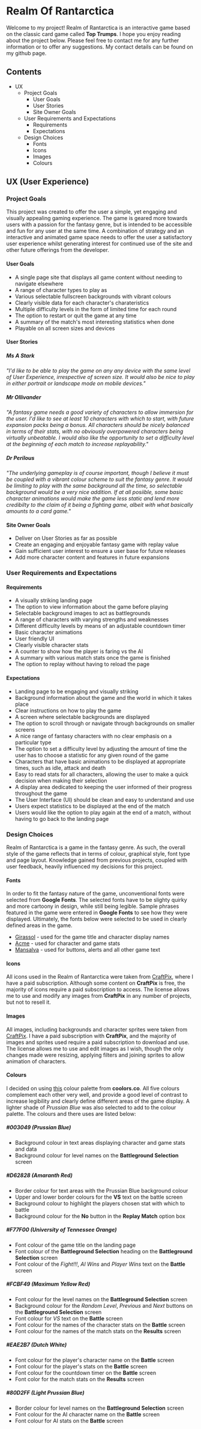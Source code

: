 # Realm Of Rantarctica

Welcome to my project! Realm of Rantarctica is an interactive game based on the classic card game called **Top Trumps**.  I hope you enjoy reading about the project below.  Please feel free to contact me for any further information or to offer any suggestions. My contact details can be found on my github page.

## Contents
* UX
  * Project Goals
    * User Goals
    * User Stories
    * Site Owner Goals
  * User Requirements and Expectations
    * Requirements
    * Expectations
  * Design Choices
    * Fonts
    * Icons
    * Images
    * Colours

## UX (User Experience)
### Project Goals
This project was created to offer the user a simple, yet engaging and visually appealing gaming experience. The game is geared more towards users with a passion for the fantasy genre, but is intended to be accessible and fun for any user at the same time. A combination of strategy and an interactive and animated game space needs to offer the user a satisfactory user experience whilst generating interest for continued use of the site and other future offerings from the developer. 

#### User Goals
* A single page site that displays all game content without needing to navigate elsewhere
* A range of character types to play as
* Various selectable fullscreen backgrounds with vibrant colours
* Clearly visible data for each character's charateristics
* Multiple difficulty levels in the form of limited time for each round
* The option to restart or quit the game at any time
* A summary of the match's most interesting statistics when done
* Playable on all screen sizes and devices

#### User Stories

##### Ms A Stark 
<em>"I'd like to be able to play the game on any any device with the same level of User Experience, irrespective of screen size. It would also be nice to play in either portrait or landscape mode on mobile devices."</em>

##### Mr Ollivander
<em>"A fantasy game needs a good variety of characters to allow immersion for the user. I'd like to see at least 10 characters with which to start, with future expansion packs being a bonus. All characters should be nicely balanced in terms of their stats, with no obviously overpowered characters being virtually unbeatable. I would also like the opportunity to set a difficulty level at the beginning of each match to increase replayability."</em>

##### Dr Perilous
<em>"The underlying gameplay is of course important, though I believe it must be coupled with a vibrant colour scheme to suit the fantasy genre. It would be limiting to play with the same background all the time, so selectable background would be a very nice addition. If at all posiible, some basic character animations would make the game less static and lend more credibilty to the claim of it being a fighting game, albeit with what basically amounts to a card game."</em>

#### Site Owner Goals
* Deliver on User Stories as far as possible
* Create an engaging and enjoyable fantasy game with replay value
* Gain sufficient user interest to ensure a user base for future releases
* Add more character content and features in future expansions

### User Requirements and Expectations
#### Requirements
* A visually striking landing page
* The option to view information about the game before playing
* Selectable background images to act as battlegrounds
* A range of characters with varying strengths and weaknesses
* Different difficulty levels by means of an adjustable countdown timer
* Basic character animations
* User friendly UI
* Clearly visible character stats
* A counter to show how the player is faring vs the AI
* A summary with various match stats once the game is finished
* The option to replay without having to reload the page

#### Expectations
* Landing page to be engaging and visually striking
* Background information about the game and the world in which it takes place 
* Clear instructions on how to play the game
* A screen where selectable backgrounds are displayed
* The option to scroll through or navigate through backgrounds on smaller screens
* A nice range of fantasy characters with no clear emphasis on a particular type
* The option to set a difficulty level by adjusting the amount of time the user has to choose a statistic for any given round of the game
* Characters that have basic animations to be displayed at appropriate times, such as idle, attack and death
* Easy to read stats for all characters, allowing the user to make a quick decision when making their selection
* A display area dedicated to keeping the user informed of their progress throughout the game
* The User Interface (UI) should be clean and easy to understand and use
* Users expect statistics to be displayed at the end of the match
* Users would like the option to play again at the end of a match, without having to go back to the landing page

### Design Choices
Realm of Rantarctica is a game in the fantasy genre. As such, the overall style of the game reflects that in terms of colour, graphical style, font type and page layout. Knowledge gained from previous projects, coupled with user feedback, heavily influenced my decisions for this project.

#### Fonts
In order to fit the fantasy nature of the game, unconventional fonts were selected from **Google Fonts**.  The selected fonts have to be slighty quirky and more cartoony in design, while still being legible. Sample phrases featured in the game were entered in **Google Fonts** to see how they were displayed. Ultimately, the fonts below were selected to be used in clearly defined areas in the game.
* [Girassol](https://fonts.google.com/specimen/Girassol) - used for the game title and character display names
* [Acme](https://fonts.google.com/specimen/Acme) - used for character and game stats
* [Mansalva](https://fonts.google.com/specimen/Mansalva) - used for buttons, alerts and all other game text

#### Icons
All icons used in the Realm of Rantarctica were taken from <a href="https://craftpix.net/" target="_blank">CraftPix</a>, where I have a paid subscription.  Although some content on **CraftPix** is free, the majority of icons require a paid subscription to access.  The license allows me to use and modify any images from **CraftPix** in any number of projects, but not to resell it.  

#### Images
All images, including backgrounds and character sprites were taken from <a href="https://craftpix.net/" target="_blank">CraftPix</a>.  I have a paid subscription with **CraftPix**, and the majority of images and sprites used require a paid subscription to download and use. The license allows me to use and edit images as I wish, though the only changes made were resizing, applying filters and joining sprites to allow animation of characters.

#### Colours
I decided on using <a href="https://coolors.co/003049-d62828-f77f00-fcbf49-eae2b7" target="_blank">this</a> colour palette from **coolors.co**.  All five colours complement each other very well, and provide a good level of contrast to increase legibility and clearly define different areas of the game display.  A lighter shade of *Prussian Blue* was also selected to add to the colour palette.  The colours and there uses are listed below:

##### #003049 (Prussian Blue)
* Background colour in text areas displaying character and game stats and data
* Background colour for level names on the **Battleground Selection** screen

##### #D62828 (Amaranth Red)
* Border colour for text areas with the Prussian Blue background colour
* Upper and lower border colours for the **VS** text on the battle screen
* Background colour to highlight the players chosen stat with which to battle
* Background colour for the **No** button in the **Replay Match** option box

##### #F77F00 (University of Tennessee Orange)
* Font colour of the game title on the landing page
* Font colour of the **Battleground Selection** heading on the **Battleground Selection** screen
* Font colour of the *Fight!!!*, *AI Wins* and *Player Wins* text on the **Battle** screen

##### #FCBF49 (Maximum Yellow Red)
* Font colour for the level names on the **Battleground Selection** screen
* Background colour for the *Random Level*, *Previous* and *Next* buttons on the **Battleground Selection** screen
* Font colour for *VS* text on the **Battle** screen
* Font colour for the names of the character stats on the **Battle** screen
* Font colour for the names of the match stats on the **Results** screen

##### #EAE2B7 (Dutch White)
* Font colour for the player's character name on the **Battle** screen
* Font colour for the player's stats on the **Battle** screen
* Font colour for the countdown timer on the **Battle** screen
* Font color for the match stats on the **Results** screen

##### #80D2FF (Light Prussian Blue)
* Border colour for level names on the **Battleground Selection** screen
* Font colour for the AI character name on the **Battle** screen
* Font colour for AI stats on the **Battle** screen

